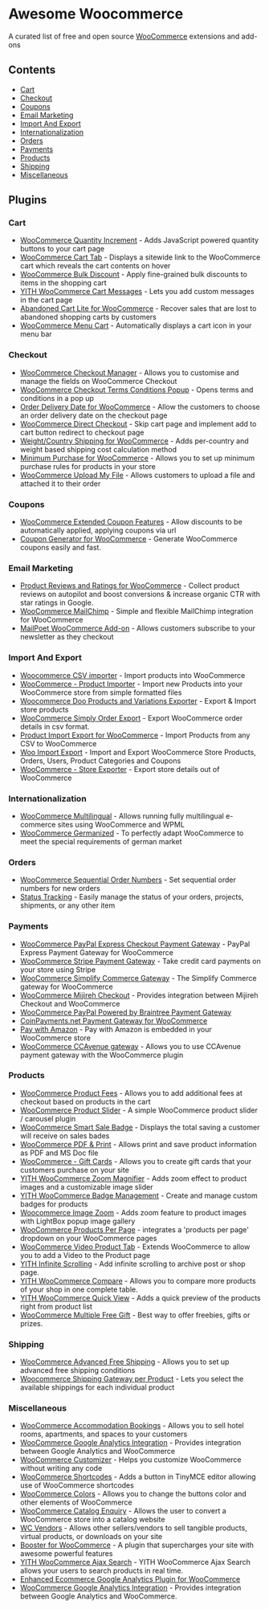 # Awesome Woocommerce
A curated list of free and open source [WooCommerce](https://wordpress.org/plugins/woocommerce) extensions and add-ons

## Contents
- [Cart](#cart)
- [Checkout](#checkout)
- [Coupons](#coupons)
- [Email Marketing](#email-marketing)
- [Import And Export](#import-and-export)
- [Internationalization](#internationalization)
- [Orders](#orders)
- [Payments](#payments)
- [Products](#products)
- [Shipping](#shipping)
- [Miscellaneous](#miscellaneous)

## Plugins
### Cart
- [WooCommerce Quantity Increment](https://wordpress.org/plugins/woocommerce-quantity-increment/) - Adds JavaScript powered quantity buttons to your cart page
- [WooCommerce Cart Tab](https://wordpress.org/plugins/woocommerce-cart-tab/) - Displays a sitewide link to the WooCommerce cart which reveals the cart contents on hover
- [WooCommerce Bulk Discount](https://wordpress.org/plugins/woocommerce-bulk-discount/) - Apply fine-grained bulk discounts to items in the shopping cart
- [YITH WooCommerce Cart Messages](https://wordpress.org/plugins/yith-woocommerce-cart-messages/) - Lets you add custom messages in the cart page
- [Abandoned Cart Lite for WooCommerce](https://wordpress.org/plugins/woocommerce-abandoned-cart/) - Recover sales that are lost to abandoned shopping carts by customers
- [WooCommerce Menu Cart](https://wordpress.org/plugins/woocommerce-menu-bar-cart/) - Automatically displays a cart icon in your menu bar

### Checkout
- [WooCommerce Checkout Manager](https://wordpress.org/plugins/woocommerce-checkout-manager/) - Allows you to customise and manage the fields on WooCommerce Checkout
- [WooCommerce Checkout Terms Conditions Popup](https://wordpress.org/plugins/woocommerce-checkout-terms-conditions-popup/) - Opens terms and conditions in a pop up
- [Order Delivery Date for WooCommerce](https://wordpress.org/plugins/order-delivery-date-for-woocommerce/) - Allow the customers to choose an order delivery date on the checkout page
- [WooCommerce Direct Checkout](https://wordpress.org/plugins/woocommerce-direct-checkout/) - Skip cart page and implement add to cart button redirect to checkout page
- [Weight/Country Shipping for WooCommerce](https://wordpress.org/plugins/oik-weightcountry-shipping/) - Adds per-country and weight based shipping cost calculation method
- [Minimum Purchase for WooCommerce](https://wordpress.org/plugins/minimum-purchase-for-woocommerce/) - Allows you to set up minimum purchase rules for products in your store
- [WooCommerce Upload My File](https://wordpress.org/plugins/woocommerce-upload-my-file/) - Allows customers to upload a file and attached it to their order

### Coupons
- [WooCommerce Extended Coupon Features](https://wordpress.org/plugins/woocommerce-auto-added-coupons/) - Allow discounts to be automatically applied, applying coupons via url
- [Coupon Generator for WooCommerce](https://wordpress.org/plugins/coupon-generator-for-woocommerce/) - Generate WooCommerce coupons easily and fast.

### Email Marketing
- [Product Reviews and Ratings for WooCommerce](https://wordpress.org/plugins/sparrow/) - Collect product reviews on autopilot and boost conversions & increase organic CTR with star ratings in Google.
- [WooCommerce MailChimp](https://wordpress.org/plugins/woocommerce-mailchimp/) - Simple and flexible MailChimp integration for WooCommerce
- [MailPoet WooCommerce Add-on](https://wordpress.org/plugins/mailpoet-woocommerce-add-on/) - Allows customers subscribe to your newsletter as they checkout

### Import And Export
- [Woocommerce CSV importer](https://wordpress.org/plugins/woocommerce-csvimport/) - Import products into WooCommerce
- [WooCommerce - Product Importer](https://wordpress.org/plugins/woocommerce-product-importer/) - Import new Products into your WooCommerce store from simple formatted files 
- [Woocommerce Doo Products and Variations Exporter](https://wordpress.org/plugins/woocommerce-products-exporter/) - Export & Import store products
- [WooCommerce Simply Order Export](https://wordpress.org/plugins/woocommerce-simply-order-export/) - Export WooCommerce order details in csv format.
- [Product Import Export for WooCommerce](https://wordpress.org/plugins/product-import-export-for-woo/) - Import Products from any CSV to WooCommerce
- [Woo Import Export](https://wordpress.org/plugins/woo-import-export-lite/) - Import and Export WooCommerce Store Products, Orders, Users, Product Categories and Coupons
- [WooCommerce - Store Exporter](https://wordpress.org/plugins/woocommerce-exporter/) - Export store details out of WooCommerce

### Internationalization
- [WooCommerce Multilingual](https://wordpress.org/plugins/woocommerce-multilingual/) - Allows running fully multilingual e-commerce sites using WooCommerce and WPML
- [WooCommerce Germanized](https://wordpress.org/plugins/woocommerce-germanized/) - To perfectly adapt WooCommerce to meet the special requirements of german market

### Orders
- [WooCommerce Sequential Order Numbers](https://wordpress.org/plugins/woocommerce-sequential-order-numbers/) - Set sequential order numbers for new orders
- [Status Tracking](https://wordpress.org/plugins/order-tracking/) - Easily manage the status of your orders, projects, shipments, or any other item

### Payments
- [WooCommerce PayPal Express Checkout Payment Gateway](https://wordpress.org/plugins/woocommerce-gateway-paypal-express-checkout/) - PayPal Express Payment Gateway for WooCommerce
- [WooCommerce Stripe Payment Gateway](https://wordpress.org/plugins/woocommerce-gateway-stripe/) - Take credit card payments on your store using Stripe
- [WooCommerce Simplify Commerce Gateway](https://wordpress.org/plugins/woocommerce-gateway-simplify-commerce/) - The Simplify Commerce gateway for WooCommerce
- [WooCommerce Mijireh Checkout](https://wordpress.org/plugins/woocommerce-mijireh-checkout/) - Provides integration between Mijireh Checkout and WooCommerce
- [WooCommerce PayPal Powered by Braintree Payment Gateway](https://wordpress.org/plugins/woocommerce-gateway-paypal-powered-by-braintree/)
- [CoinPayments.net Payment Gateway for WooCommerce](https://wordpress.org/plugins/coinpayments-payment-gateway-for-woocommerce/)
- [Pay with Amazon](https://woocommerce.com/products/pay-with-amazon/) - Pay with Amazon is embedded in your WooCommerce store
- [WooCommerce CCAvenue gateway](https://wordpress.org/plugins/ccavenue-payment-gateway-woocommerce/) - Allows you to use CCAvenue payment gateway with the WooCommerce plugin

### Products
- [WooCommerce Product Fees](https://wordpress.org/plugins/woocommerce-product-fees/) - Allows you to add additional fees at checkout based on products in the cart
- [WooCommerce Product Slider](https://wordpress.org/plugins/woocommerce-product-slider/) - A simple WooCommerce product slider / carousel plugin
- [WooCommerce Smart Sale Badge](https://wordpress.org/plugins/woocommerce-smart-sale-badge/) - Displays the total saving a customer will receive on sales bades
- [WooCommerce PDF & Print](https://wordpress.org/plugins/woocommerce-pdf-print/screenshots/) - Allows print and save product information as PDF and MS Doc file
- [WooCommerce - Gift Cards](https://wordpress.org/plugins/gift-cards-for-woocommerce/) - Allows you to create gift cards that your customers purchase on your site
- [YITH WooCommerce Zoom Magnifier](https://wordpress.org/plugins/yith-woocommerce-zoom-magnifier/) - Adds zoom effect to product images and a customizable image slider
- [YITH WooCommerce Badge Management](https://wordpress.org/plugins/yith-woocommerce-badges-management/) - Create and manage custom badges for products
- [Woocommerce Image Zoom](https://wordpress.org/plugins/woocommerce-image-zoom/) - Adds zoom feature to product images with LightBox popup image gallery
- [WooCommerce Products Per Page](https://wordpress.org/plugins/woocommerce-products-per-page/) - integrates a 'products per page' dropdown on your WooCommerce pages
- [WooCommerce Video Product Tab](https://wordpress.org/plugins/woocommerce-video-product-tab/) - Extends WooCommerce to allow you to add a Video to the Product page
- [YITH Infinite Scrolling](https://wordpress.org/plugins/yith-infinite-scrolling/) - Add infinite scrolling to archive post or shop page.
- [YITH WooCommerce Compare](https://wordpress.org/plugins/yith-woocommerce-compare/) - Allows you to compare more products of your shop in one complete table.
- [YITH WooCommerce Quick View](https://wordpress.org/plugins/yith-woocommerce-quick-view/) - Adds a quick preview of the products right from product list
- [WooCommerce Multiple Free Gift](https://wordpress.org/plugins/woocommerce-multiple-free-gift/) - Best way to offer freebies, gifts or prizes.

### Shipping
- [WooCommerce Advanced Free Shipping](https://wordpress.org/plugins/woocommerce-advanced-free-shipping/) - Allows you to set up advanced free shipping conditions
- [Woocommerce Shipping Gateway per Product](https://wordpress.org/plugins/woocommerce-shipping-gateway-per-product/) - Lets you select the available shippings for each individual product

### Miscellaneous
- [WooCommerce Accommodation Bookings](https://wordpress.org/plugins/woocommerce-accommodation-bookings/) - Allows you to sell hotel rooms, apartments, and spaces to your customers
- [WooCommerce Google Analytics Integration](https://wordpress.org/plugins/woocommerce-google-analytics-integration/) - Provides integration between Google Analytics and WooCommerce
- [WooCommerce Customizer](https://wordpress.org/plugins/woocommerce-customizer/) - Helps you customize WooCommerce without writing any code
- [WooCommerce Shortcodes](https://wordpress.org/plugins/woocommerce-shortcodes/) - Adds a button in TinyMCE editor allowing use of WooCommerce shortcodes
- [WooCommerce Colors](https://wordpress.org/plugins/woocommerce-colors/) - Allows you to change the buttons color and other elements of WooCommerce
- [WooCommerce Catalog Enquiry](https://wordpress.org/plugins/woocommerce-catalog-enquiry/) - Allows the user to convert a WooCommerce store into a catalog website
- [WC Vendors](https://wordpress.org/plugins/wc-vendors/) - Allows other sellers/vendors to sell tangible products, virtual products, or downloads on your site
- [Booster for WooCommerce](https://wordpress.org/plugins/woocommerce-jetpack/) - A plugin that supercharges your site with awesome powerful features
- [YITH WooCommerce Ajax Search](https://wordpress.org/plugins/yith-woocommerce-ajax-search/) - YITH WooCommerce Ajax Search allows your users to search products in real time.
- [Enhanced Ecommerce Google Analytics Plugin for WooCommerce](https://wordpress.org/plugins/enhanced-e-commerce-for-woocommerce-store/)
- [WooCommerce Google Analytics Integration](https://wordpress.org/plugins/woocommerce-google-analytics-integration/) - Provides integration between Google Analytics and WooCommerce.
